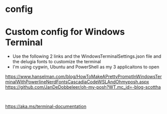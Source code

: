 # config

# Custom config for Windows Terminal

* Use the following 2 links and the WindowsTerminalSettings.json file and the delugia fonts to customize the terminal
* I'm using cygwin, Ubuntu and PowerShell as my 3 applicaitons to open

<a>https://www.hanselman.com/blog/HowToMakeAPrettyPromptInWindowsTerminalWithPowerlineNerdFontsCascadiaCodeWSLAndOhmyposh.aspx</a>
<a>https://github.com/JanDeDobbeleer/oh-my-posh?WT.mc_id=-blog-scottha</a>

<br>

<a>https://aka.ms/terminal-documentation</a>
